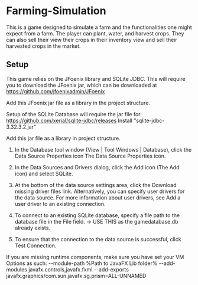 # Farming-Simulation

This is a game designed to simulate a farm and the functionalities one might expect from a farm.
The player can plant, water, and harvest crops. They can also sell their
view their crops in their inventory view and sell their harvested crops in the market.

## Setup
This game relies on the JFoenix library and SQLite JDBC. This will require you to download
the JFoenix jar, which can be downloaded at https://github.com/jfoenixadmin/JFoenix

Add this JFoenix jar file as a library in the project structure.

Setup of the SQLite Database will require the jar file for: https://github.com/xerial/sqlite-jdbc/releases
Install "sqlite-jdbc-3.32.3.2.jar"

Add this jar file as a library in project structure.

1. In the Database tool window (View | Tool Windows | Database), click the Data Source Properties icon The Data Source Properties icon.

2. In the Data Sources and Drivers dialog, click the Add icon (The Add icon) and select SQLite.

4. At the bottom of the data source settings area, click the Download missing driver files link. Alternatively, you can specify user drivers for the data source. For more information about user drivers, see Add a user driver to an existing connection.

5. To connect to an existing SQLite database, specify a file path to the database file in the File field. -> USE THIS as the gamedatabase.db already exists.

6. To ensure that the connection to the data source is successful, click Test Connection.
 
If you are missing runtime components, make sure you have set your VM Options as such: --module-path %Path to JavaFX Lib folder% --add-modules javafx.controls,javafx.fxml --add-exports javafx.graphics/com.sun.javafx.sg.prism=ALL-UNNAMED

